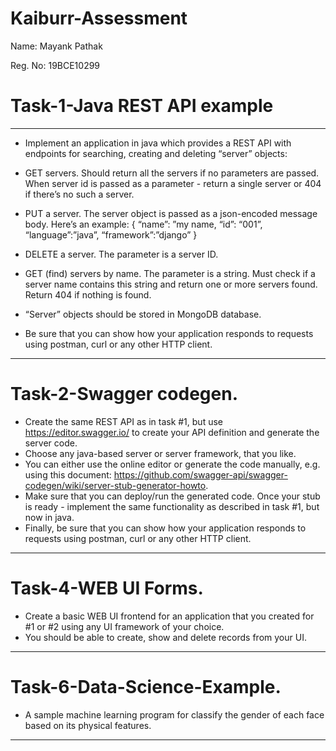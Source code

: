 # Kaiburr-Assessment
Name: Mayank Pathak

Reg. No: 19BCE10299
# Task-1-Java REST API example

---

- Implement an application in java which provides a REST API with endpoints for searching,
creating and deleting “server” objects:

- GET servers. Should return all the servers if no parameters are passed. When server id
is passed as a parameter - return a single server or 404 if there’s no such a server.

- PUT a server. The server object is passed as a json-encoded message body. Here’s an
example:
{
“name”: ”my name,
“id”: “001”,
“language”:”java”,
“framework”:”django”
}

- DELETE a server. The parameter is a server ID.

- GET (find) servers by name. The parameter is a string. Must check if a server name
contains this string and return one or more servers found. Return 404 if nothing is found.

- “Server” objects should be stored in MongoDB database.

- Be sure that you can show how your application responds to requests using postman, curl or any other HTTP client.

---

# Task-2-Swagger codegen.
- Create the same REST API as in task #1, but use https://editor.swagger.io/ to create your API
definition and generate the server code. 
- Choose any java-based server or server framework,
that you like.
- You can either use the online editor or generate the code manually, e.g. using this
document: https://github.com/swagger-api/swagger-codegen/wiki/server-stub-generator-howto.
- Make sure that you can deploy/run the generated code. Once your stub is ready - implement the
same functionality as described in task #1, but now in java.
- Finally, be sure that you can show how your application responds to requests using postman,
curl or any other HTTP client.

---

# Task-4-WEB UI Forms.
- Create a basic WEB UI frontend for an application that you created for #1 or #2 using any UI
framework of your choice. 
- You should be able to create, show and delete records from your UI.

---

# Task-6-Data-Science-Example.
- A sample machine learning program for classify the gender of each face based on its physical features.

---